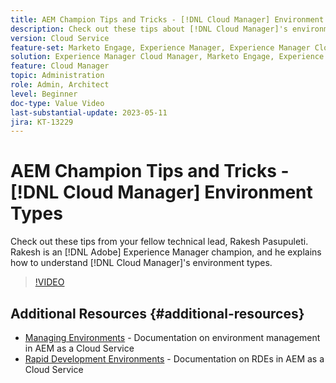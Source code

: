 ```yaml
---
title: AEM Champion Tips and Tricks - [!DNL Cloud Manager] Environment Types
description: Check out these tips about [!DNL Cloud Manager]'s environment types from AEM champion and expert, Rakesh Pasupuleti.
version: Cloud Service
feature-set: Marketo Engage, Experience Manager, Experience Manager Cloud Manager
solution: Experience Manager Cloud Manager, Marketo Engage, Experience Manager Cloud Manager
feature: Cloud Manager
topic: Administration
role: Admin, Architect
level: Beginner
doc-type: Value Video
last-substantial-update: 2023-05-11
jira: KT-13229
---
```

# AEM Champion Tips and Tricks - [!DNL Cloud Manager] Environment Types

Check out these tips from your fellow technical lead, Rakesh Pasupuleti. Rakesh is an [!DNL Adobe] Experience Manager champion, and he explains how to understand [!DNL Cloud Manager]'s environment types.

>[!VIDEO](https://video.tv.adobe.com/v/3419297?quality=12&learn=on)

## Additional Resources {#additional-resources}

* [Managing Environments](https://experienceleague.adobe.com/docs/experience-manager-cloud-service/content/implementing/using-cloud-manager/manage-environments.html) - Documentation on environment management in AEM as a Cloud Service
* [Rapid Development Environments](https://experienceleague.adobe.com/docs/experience-manager-cloud-service/content/implementing/developing/rapid-development-environments.html) - Documentation on RDEs in AEM as a Cloud Service
